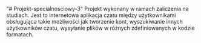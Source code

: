 "# Projekt-specialnosciowy-3" 
 Projekt wykonany w ramach zaliczenia na studiach.
 Jest to internetowa aplikacja czatu między użytkownikami obsługująca takie możliwości jak tworzenie kont, wyszukiwanie innych użytkowników czatu, wysyłanie plików w różnych zdefiniowanych w kodzie formatach.
